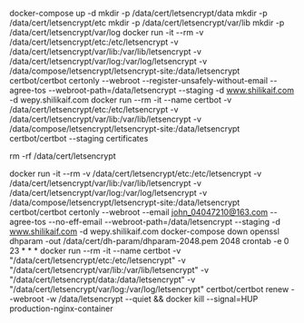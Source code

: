 docker-compose up -d
mkdir -p /data/cert/letsencrypt/data
mkdir -p /data/cert/letsencrypt/etc
mkdir -p /data/cert/letsencrypt/var/lib
mkdir -p /data/cert/letsencrypt/var/log
docker run -it --rm -v /data/cert/letsencrypt/etc:/etc/letsencrypt -v /data/cert/letsencrypt/var/lib:/var/lib/letsencrypt -v /data/cert/letsencrypt/var/log:/var/log/letsencrypt -v /data/compose/letsencrypt/letsencrypt-site:/data/letsencrypt certbot/certbot certonly --webroot --register-unsafely-without-email --agree-tos --webroot-path=/data/letsencrypt --staging -d www.shilikaif.com -d wepy.shilikaif.com
docker run --rm -it --name certbot -v /data/cert/letsencrypt/etc:/etc/letsencrypt -v /data/cert/letsencrypt/var/lib:/var/lib/letsencrypt -v /data/compose/letsencrypt/letsencrypt-site:/data/letsencrypt certbot/certbot --staging certificates

rm -rf /data/cert/letsencrypt

docker run -it --rm -v /data/cert/letsencrypt/etc:/etc/letsencrypt -v /data/cert/letsencrypt/var/lib:/var/lib/letsencrypt -v /data/cert/letsencrypt/var/log:/var/log/letsencrypt -v /data/compose/letsencrypt/letsencrypt-site:/data/letsencrypt certbot/certbot certonly --webroot --email john_04047210@163.com --agree-tos --no-eff-email --webroot-path=/data/letsencrypt --staging -d www.shilikaif.com -d wepy.shilikaif.com
docker-compose down
openssl dhparam -out /data/cert/dh-param/dhparam-2048.pem 2048
crontab -e
0 23 * * * docker run --rm -it --name certbot -v "/data/cert/letsencrypt/etc:/etc/letsencrypt" -v "/data/cert/letsencrypt/var/lib:/var/lib/letsencrypt" -v "/data/cert/letsencrypt/data:/data/letsencrypt" -v "/data/cert/letsencrypt/var/log:/var/log/letsencrypt" certbot/certbot renew --webroot -w /data/letsencrypt --quiet && docker kill --signal=HUP production-nginx-container
